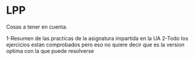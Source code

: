 # LPP
Cosas a tener en cuenta.

1-Resumen de las practicas de la asignatura impartida en la UA
2-Todo los ejercicios estan comprobados pero eso no quiere decir que es la version optima con la que puede resolverse
